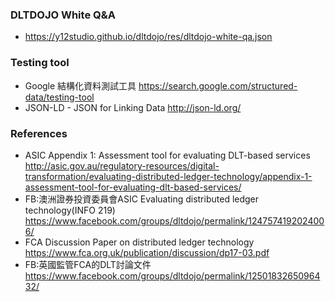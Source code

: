 ### DLTDOJO White Q&A

* https://y12studio.github.io/dltdojo/res/dltdojo-white-qa.json

### Testing tool

* Google 結構化資料測試工具 https://search.google.com/structured-data/testing-tool
* JSON-LD - JSON for Linking Data  http://json-ld.org/

### References

* ASIC Appendix 1: Assessment tool for evaluating DLT-based services  http://asic.gov.au/regulatory-resources/digital-transformation/evaluating-distributed-ledger-technology/appendix-1-assessment-tool-for-evaluating-dlt-based-services/
* FB:澳洲證券投資委員會ASIC Evaluating distributed ledger technology(INFO 219) https://www.facebook.com/groups/dltdojo/permalink/1247574192024006/
* FCA Discussion Paper on distributed ledger technology https://www.fca.org.uk/publication/discussion/dp17-03.pdf
* FB:英國監管FCA的DLT討論文件 https://www.facebook.com/groups/dltdojo/permalink/1250183265096432/
